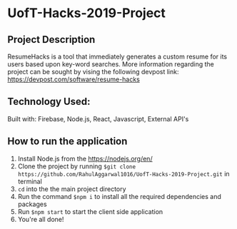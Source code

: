 # UofT-Hacks-2019-Project

## Project Description

ResumeHacks is a tool that immediately generates a custom resume for its users based upon key-word searches. More information regarding the project can be sought by vising the following devpost link: https://devpost.com/software/resume-hacks

## Technology Used:

Built with: Firebase, Node.js, React, Javascript, External API's 

## How to run the application

1. Install Node.js from the https://nodejs.org/en/
2. Clone the project by running `$git clone https://github.com/RahulAggarwal1016/UofT-Hacks-2019-Project.git` in terminal
3. `cd` into the the main project directory
4. Run the command `$npm i` to install all the required dependencies and packages
5. Run `$npm start` to start the client side application
6. You're all done!

